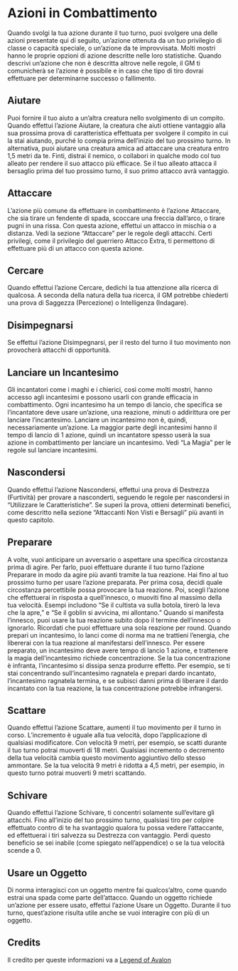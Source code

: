 # Azioni in Combattimento

Quando svolgi la tua azione durante il tuo turno, puoi svolgere una delle azioni presentate qui di seguito, un’azione ottenuta da un tuo privilegio di classe o capacità speciale, o un’azione da te improvvisata. Molti mostri hanno le proprie opzioni di azione descritte nelle loro statistiche.
Quando descrivi un’azione che non è descritta altrove nelle regole, il GM ti comunicherà se l’azione è possibile e in caso che tipo di tiro dovrai effettuare per determinarne successo o fallimento.

## Aiutare

Puoi fornire il tuo aiuto a un’altra creatura nello svolgimento di un compito. Quando effettui l’azione Aiutare, la creatura che aiuti ottiene vantaggio alla sua prossima prova di caratteristica effettuata per svolgere il compito in cui la stai aiutando, purché lo compia prima dell’inizio del tuo prossimo turno.
In alternativa, puoi aiutare una creatura amica ad attaccare una creatura entro 1,5 metri da te. Finti, distrai il nemico, o collabori in qualche modo col tuo alleato per rendere il suo attacco più efficace. Se il tuo alleato attacca il bersaglio prima del tuo prossimo turno, il suo primo attacco avrà vantaggio.

## Attaccare

L’azione più comune da effettuare in combattimento è l’azione Attaccare, che sia tirare un fendente di spada, scoccare una freccia dall’arco, o tirare pugni in una rissa.
Con questa azione, effettui un attacco in mischia o a distanza. Vedi la sezione “Attaccare” per le regole degli attacchi.
Certi privilegi, come il privilegio del guerriero Attacco Extra, ti permettono di effettuare più di un attacco con questa azione.

## Cercare

Quando effettui l’azione Cercare, dedichi la tua attenzione alla ricerca di qualcosa. A seconda della natura della tua ricerca, il GM potrebbe chiederti una prova di Saggezza (Percezione) o Intelligenza (Indagare).

## Disimpegnarsi

Se effettui l’azione Disimpegnarsi, per il resto del turno il tuo movimento non provocherà attacchi di opportunità.

## Lanciare un Incantesimo

Gli incantatori come i maghi e i chierici, così come molti mostri, hanno accesso agli incantesimi e possono usarli con grande efficacia in combattimento. Ogni incantesimo ha un tempo di lancio, che specifica se l’incantatore deve usare un’azione, una reazione, minuti o addirittura ore per lanciare l’incantesimo. Lanciare un incantesimo non è, quindi, necessariamente un’azione. La maggior parte degli incantesimi hanno il tempo di lancio di 1 azione, quindi un incantatore spesso userà la sua azione in combattimento per lanciare un incantesimo. Vedi “La Magia” per le regole sul lanciare incantesimi.

## Nascondersi

Quando effettui l’azione Nascondersi, effettui una prova di Destrezza (Furtività) per provare a nasconderti, seguendo le regole per nascondersi in “Utilizzare le Caratteristiche”. Se superi la prova, ottieni determinati benefici, come descritto nella sezione “Attaccanti Non Visti e Bersagli” più avanti in questo capitolo.

## Preparare

A volte, vuoi anticipare un avversario o aspettare una specifica circostanza prima di agire. Per farlo, puoi effettuare durante il tuo turno l’azione Preparare in modo da agire più avanti tramite la tua reazione. Hai fino al tuo prossimo turno per usare l’azione preparata.
Per prima cosa, decidi quale circostanza percettibile possa provocare la tua reazione. Poi, scegli l’azione che effettuerai in risposta a quell’innesco, o muoviti fino al massimo della tua velocità. Esempi includono “Se il cultista va sulla botola, tirerò la leva che la apre,” e “Se il goblin si avvicina, mi allontano.”
Quando si manifesta l’innesco, puoi usare la tua reazione subito dopo il termine dell’innesco o ignorarlo. Ricordati che puoi effettuare una sola reazione per round.
Quando prepari un incantesimo, lo lanci come di norma ma ne trattieni l’energia, che libererai con la tua reazione al manifestarsi dell’innesco. Per essere preparato, un incantesimo deve avere tempo di lancio 1 azione, e trattenere la magia dell’incantesimo richiede concentrazione. Se la tua concentrazione è infranta, l’incantesimo si dissipa senza produrre effetto. Per esempio, se ti stai concentrando sull’incantesimo ragnatela e prepari dardo incantato, l’incantesimo ragnatela termina, e se subisci danni prima di liberare il dardo incantato con la tua reazione, la tua concentrazione potrebbe infrangersi.

## Scattare

Quando effettui l’azione Scattare, aumenti il tuo movimento per il turno in corso. L’incremento è uguale alla tua velocità, dopo l’applicazione di qualsiasi modificatore. Con velocità 9 metri, per esempio, se scatti durante il tuo turno potrai muoverti di 18 metri.
Qualsiasi incremento o decremento della tua velocità cambia questo movimento aggiuntivo dello stesso ammontare. Se la tua velocità 9 metri è ridotta a 4,5 metri, per esempio, in questo turno potrai muoverti 9 metri scattando.

## Schivare

Quando effettui l’azione Schivare, ti concentri solamente sull’evitare gli attacchi. Fino all’inizio del tuo prossimo turno, qualsiasi tiro per colpire effettuato contro di te ha svantaggio qualora tu possa vedere l’attaccante, ed effettuerai i tiri salvezza su Destrezza con vantaggio. Perdi questo beneficio se sei inabile (come spiegato nell’appendice) o se la tua velocità scende a 0.

## Usare un Oggetto

Di norma interagisci con un oggetto mentre fai qualcos’altro, come quando estrai una spada come parte dell’attacco. Quando un oggetto richiede un’azione per essere usato, effettui l’azione Usare un Oggetto. Durante il tuo turno, quest’azione risulta utile anche se vuoi interagire con più di un oggetto.

## <b> Credits </b>

Il credito per queste informazioni va a [Legend of Avalon](https://legendofavalon.forumfree.it/?t=77886408)